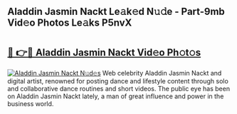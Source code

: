 ## Aladdin Jasmin Nackt Le𝚊k𝚎d N𝚞𝚍e - Part-9mb Vid𝚎o Photos Le𝚊ks P5nvX

# <h2><a href="http://fb5xk70.evod.top/?m=Aladdin+Jasmin+Nackt">🔗 👉🔴 Aladdin Jasmin Nackt Vid𝚎o Ph𝚘t𝚘s</a></h2>

[![Aladdin Jasmin Nackt N𝚞d𝚎s](https://i.imgur.com/8V9OHl7.gif)](http://fb5xk70.evod.top/?m=Aladdin+Jasmin+Nackt)
Web celebrity Aladdin Jasmin Nackt and digital artist, renowned for posting dance and lifestyle content through solo and collaborative dance routines and short videos. The public eye has been on Aladdin Jasmin Nackt lately, a man of great influence and power in the business world. 
